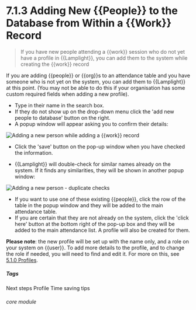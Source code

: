 # 7.1.3    Adding New {{People}} to the Database from Within a {{Work}} Record

> If you have new people attending a {{work}} session who do not yet have a profile in {{Lamplight}}, you can add them to the system  while creating the {{work}} record

If you are adding {{people}} or {{org}}s to an attendance table and you have someone who is not yet on the system, you can add them to {{Lamplight}} at this point. (You may not be able to do this if your organisation has some custom required fields when adding a new profile). 
- Type in their name in the search box.
- If they do not show up on the drop-down menu click the 'add new people to database' button on the right. 
- A popup window will appear asking you to confirm their details:

![Adding a new person while adding a {{work}} record](57a.png)

- Click the 'save' button on the pop-up window when you have checked the information.

- {{Lamplight}} will double-check for similar names already on the system. If it finds any similarities, they will be shown in another popup window:

![Adding a new person - duplicate checks](57b.png)

- If you want to use one of these existing {{people}}, click the row of the table in the popup window and they will be added to the main attendance table. 
- If you are certain that they are not already on the system, click the 'click here' button at the bottom right of the pop-up box and they will be added to the main attendance list. A profile will also be created for them.

**Please note**: the new profile will be set up with the name only, and a role on your system on {{user}}. To add more details to the profile, and to change the role if needed, you will need to find and edit it. For more on this, see [5.1.0 Profiles](/help/index/p/5.1.0).


##### Tags
Next steps
Profile
Time saving tips

###### core module

